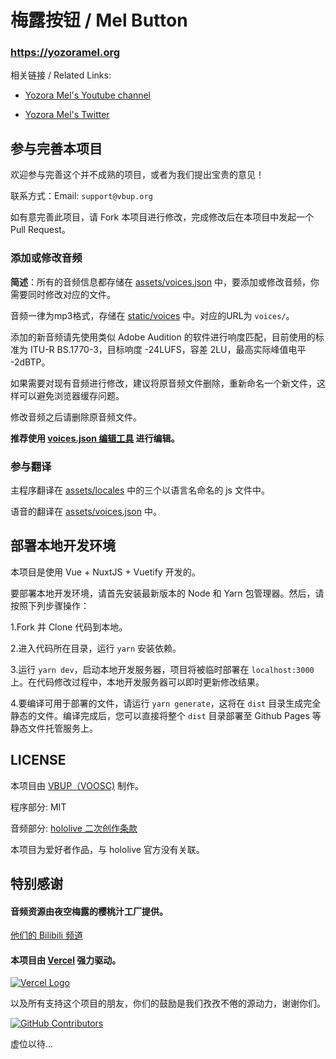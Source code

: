 # 梅露按钮 / Mel Button

### https://yozoramel.org

相关链接 / Related Links:

* [Yozora Mel's Youtube channel](https://www.youtube.com/channel/UCD8HOxPs4Xvsm8H0ZxXGiBw)

* [Yozora Mel's Twitter](https://twitter.com/yozoramel)

## 参与完善本项目

欢迎参与完善这个并不成熟的项目，或者为我们提出宝贵的意见！

联系方式：Email: `support@vbup.org`

如有意完善此项目，请 Fork 本项目进行修改，完成修改后在本项目中发起一个 Pull Request。

### 添加或修改音频

**简述**：所有的音频信息都存储在 [assets/voices.json](https://github.com/voosc/mel-button/tree/master/assets/voices.json) 中，要添加或修改音频，你需要同时修改对应的文件。

音频一律为mp3格式，存储在 [static/voices](https://github.com/voosc/mel-button/tree/master/static/voices) 中。对应的URL为 `voices/`。

添加的新音频请先使用类似 Adobe Audition 的软件进行响度匹配，目前使用的标准为 ITU-R BS.1770-3，目标响度 -24LUFS，容差 2LU，最高实际峰值电平 -2dBTP。

如果需要对现有音频进行修改，建议将原音频文件删除，重新命名一个新文件，这样可以避免浏览器缓存问题。

修改音频之后请删除原音频文件。

**推荐使用 [voices.json 编辑工具](https://editor.vbup.org) 进行编辑。**

### 参与翻译

主程序翻译在 [assets/locales](https://github.com/voosc/mel-button/tree/master/assets/locales) 中的三个以语言名命名的 js 文件中。

语音的翻译在 [assets/voices.json](https://github.com/voosc/mel-button/tree/master/assets/voices.json) 中。

## 部署本地开发环境

本项目是使用 Vue + NuxtJS + Vuetify 开发的。

要部署本地开发环境，请首先安装最新版本的 Node 和 Yarn 包管理器。然后，请按照下列步骤操作：

1.Fork 并 Clone 代码到本地。

2.进入代码所在目录，运行 `yarn` 安装依赖。

3.运行 `yarn dev`，启动本地开发服务器，项目将被临时部署在 `localhost:3000` 上。在代码修改过程中，本地开发服务器可以即时更新修改结果。

4.要编译可用于部署的文件，请运行 `yarn generate`，这将在 `dist` 目录生成完全静态的文件。编译完成后，您可以直接将整个 `dist` 目录部署至 Github Pages 等静态文件托管服务上。

## LICENSE

本项目由 [VBUP（VOOSC)](https://space.bilibili.com/345725508) 制作。

程序部分: MIT

音频部分: [hololive 二次创作条款](https://www.hololive.tv/terms)

本项目为爱好者作品，与 hololive 官方没有关联。

## 特别感谢

#### 音频资源由夜空梅露的樱桃汁工厂提供。

[他们的 Bilibili 频道](https://space.bilibili.com/490670563/)

#### 本项目由 [Vercel](https://www.vercel.com/?utm_source=vbuposc&utm_campaign=oss) 强力驱动。

[![Vercel Logo](https://cdn.jsdelivr.net/gh/paizi/vue-test/vercel.svg)](https://www.vercel.com/?utm_source=vbuposc&utm_campaign=oss)

以及所有支持这个项目的朋友，你们的鼓励是我们孜孜不倦的源动力，谢谢你们。

[![GitHub Contributors](https://contributors-img.web.app/image?repo=voosc/mel-button)](https://github.com/voosc/mel-button/graphs/contributors)

虚位以待...
